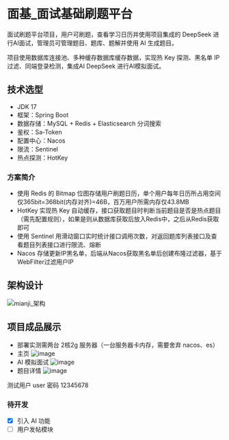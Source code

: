 # 面基_面试基础刷题平台
面试刷题平台项目，用户可刷题，查看学习日历并使用项目集成的 DeepSeek 进行AI面试，管理员可管理题目、题库、题解并使用 AI 生成题目。

项目使用数据库连接池、多种缓存数据库缓存数据，实现热 Key 探测、黑名单 IP 过滤、同端登录检测，集成AI DeepSeek 进行AI模拟面试。
## 技术选型
- JDK 17
- 框架：Spring Boot
- 数据存储：MySQL + Redis + Elasticsearch 分词搜索
- 鉴权：Sa-Token
- 配置中心：Nacos
- 限流：Sentinel
- 热点探测：HotKey

### 方案简介
- 使用 Redis 的 Bitmap 位图存储用户刷题日历，单个用户每年日历所占用空间仅365bit=368bit(内存对齐)=46B，百万用户所需内存仅43.8MB
- HotKey 实现热 Key 自动缓存，接口获取题目时判断当前题目是否是热点题目（需先配置规则），如果是则从数据库获取后放入Redis中，之后从Redis获取即可
- 使用 Sentinel 用滑动窗口实时统计接口调用次数，对返回题库列表接口及查看题目列表接口进行限流、熔断
- Nacos 存储更新IP黑名单，后端从Nacos获取黑名单后创建布隆过滤器，基于WebFilter过滤用户IP

## 架构设计
![mianji_架构](https://github.com/user-attachments/assets/931c2308-d487-4b65-94d7-3f554afe8de9)


## 项目成品展示
- 部署实测需两台 2核2g 服务器（一台服务器卡内存，需要舍弃 nacos、es）
- 主页
![image](https://github.com/user-attachments/assets/f6b42b44-348e-4545-b65d-3a92867aae48)
- AI 模拟面试
![image](https://github.com/user-attachments/assets/1638b2a5-6ebf-497c-ad8d-512c74194cbf)
- 题目详情
![image](https://github.com/user-attachments/assets/456142e6-0dbb-4008-8dbc-b3cfcf855153)

测试用户 user 密码 12345678

### 待开发
- [x] 引入 AI 功能
- [ ] 用户发帖模块
